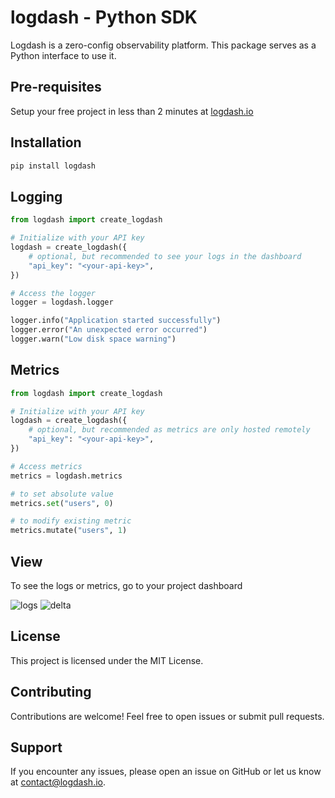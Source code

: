 # logdash - Python SDK

Logdash is a zero-config observability platform. This package serves as a Python interface to use it.

## Pre-requisites

Setup your free project in less than 2 minutes at [logdash.io](https://logdash.io/)

## Installation

```bash
pip install logdash
```

## Logging

```python
from logdash import create_logdash

# Initialize with your API key
logdash = create_logdash({
    # optional, but recommended to see your logs in the dashboard
    "api_key": "<your-api-key>",
})

# Access the logger
logger = logdash.logger

logger.info("Application started successfully")
logger.error("An unexpected error occurred")
logger.warn("Low disk space warning")
```

## Metrics

```python
from logdash import create_logdash

# Initialize with your API key
logdash = create_logdash({
    # optional, but recommended as metrics are only hosted remotely
    "api_key": "<your-api-key>",
})

# Access metrics
metrics = logdash.metrics

# to set absolute value
metrics.set("users", 0)

# to modify existing metric
metrics.mutate("users", 1)
```

## View

To see the logs or metrics, go to your project dashboard

![logs](docs/logs.png)
![delta](docs/delta.png)

## License

This project is licensed under the MIT License.

## Contributing

Contributions are welcome! Feel free to open issues or submit pull requests.

## Support

If you encounter any issues, please open an issue on GitHub or let us know at [contact@logdash.io](mailto:contact@logdash.io).
